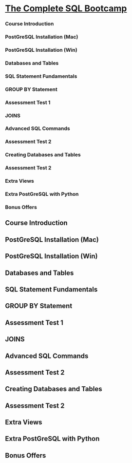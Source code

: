 
[The Complete SQL Bootcamp](https://www.udemy.com/the-complete-sql-bootcamp/learn/v4/overview)
========

### Course Introduction

### PostGreSQL Installation (Mac)

### PostGreSQL Installation (Win)

### Databases and Tables

### SQL Statement Fundamentals

### GROUP BY Statement

### Assessment Test 1

### JOINS

### Advanced SQL Commands

### Assessment Test 2

### Creating Databases and Tables

### Assessment Test 2

### Extra Views

### Extra PostGreSQL with Python

### Bonus Offers

Course Introduction
------

PostGreSQL Installation (Mac)
------

PostGreSQL Installation (Win)
------

Databases and Tables
------

SQL Statement Fundamentals
------

GROUP BY Statement
------

Assessment Test 1
------

JOINS
------

Advanced SQL Commands
------

Assessment Test 2
------

Creating Databases and Tables
------

Assessment Test 2
------

Extra Views
------

Extra PostGreSQL with Python
------

Bonus Offers
------

